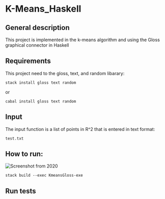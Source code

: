 K-Means_Haskell
=======

## General description
 
This project is implemented in the k-means algorithm and using the Gloss graphical connector in Haskell 

## Requirements

This project need to the gloss, text, and random libarary:

`stack install gloss text random `

or

`cabal install gloss text random `



## Input

The input function is a list of points in R^2 that is entered in text format:

`test.txt`


## How to run:

![Screenshot from 2020](https://user-images.githubusercontent.com/66936536/84694369-5705b580-af5e-11ea-8cbd-33cadca789d1.png)


`stack build --exec KmeansGloss-exe`

## Run tests

